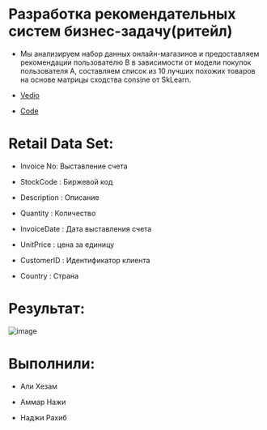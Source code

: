 # Разработка рекомендательных систем бизнес-задачу(ритейл)
* Мы анализируем набор данных онлайн-магазинов и предоставляем рекомендации пользователю B в зависимости от модели покупок пользователя A, составляем список из 10 лучших похожих товаров на основе матрицы сходства consine от SkLearn.


* [Vedio](https://youtu.be/abYXwxtNrN4)


* [Code ](https://github.com/hezam17/data-analysis-22-23/blob/main/%D0%B7%D0%B0%D0%B4%D0%B0%D1%87%D0%B0-%D1%80%D0%B8%D1%82%D0%B5%D0%B9%D0%BB.ipynb)

# Retail Data Set:
* Invoice No: Выставление счета

* StockCode : Биржевой код

* Description : Описание

* Quantity : Количество

* InvoiceDate : Дата выставления счета

* UnitPrice : цена за единицу

* CustomerID : Идентификатор клиента

* Country : Страна

# Результат:
![image](https://user-images.githubusercontent.com/71325647/209153764-d73c8b59-7576-4a2e-93d4-0674b7d7a637.png)


# Выполнили:
* Али Хезам

* Аммар Нажи 

* Наджи Рахиб 
